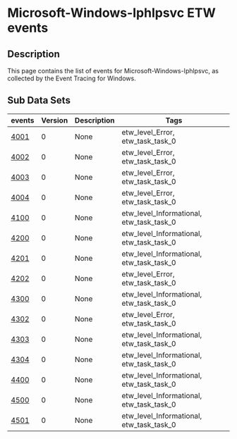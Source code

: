 # Microsoft-Windows-Iphlpsvc ETW events

## Description
This page contains the list of events for Microsoft-Windows-Iphlpsvc, as collected by the Event Tracing for Windows.

## Sub Data Sets
|events|Version|Description|Tags|
|---|---|---|---|
|[4001](events/event-4001.md)|0|None|etw_level_Error, etw_task_task_0|
|[4002](events/event-4002.md)|0|None|etw_level_Error, etw_task_task_0|
|[4003](events/event-4003.md)|0|None|etw_level_Error, etw_task_task_0|
|[4004](events/event-4004.md)|0|None|etw_level_Error, etw_task_task_0|
|[4100](events/event-4100.md)|0|None|etw_level_Informational, etw_task_task_0|
|[4200](events/event-4200.md)|0|None|etw_level_Informational, etw_task_task_0|
|[4201](events/event-4201.md)|0|None|etw_level_Informational, etw_task_task_0|
|[4202](events/event-4202.md)|0|None|etw_level_Error, etw_task_task_0|
|[4300](events/event-4300.md)|0|None|etw_level_Informational, etw_task_task_0|
|[4302](events/event-4302.md)|0|None|etw_level_Error, etw_task_task_0|
|[4303](events/event-4303.md)|0|None|etw_level_Informational, etw_task_task_0|
|[4304](events/event-4304.md)|0|None|etw_level_Informational, etw_task_task_0|
|[4400](events/event-4400.md)|0|None|etw_level_Informational, etw_task_task_0|
|[4500](events/event-4500.md)|0|None|etw_level_Informational, etw_task_task_0|
|[4501](events/event-4501.md)|0|None|etw_level_Informational, etw_task_task_0|
